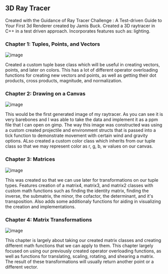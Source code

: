 ## 3D Ray Tracer
Created with the Guidance of Ray Tracer Challenge : A Test-driven Guide to Your First 3d Renderer created by Jamis Buck. Created a 3D raytracer in C++ in a test driven approach. Incorporates features such as: lighting.
### Chapter 1: Tuples, Points, and Vectors

![image](https://github.com/user-attachments/assets/32d4395f-b19e-43f1-81a0-9310502151f2)

Created a custom tuple base class which will be useful in creating vectors, points, and later on colors. This has a lot of different operator overloading functions for creating new vectors and points, as  well as getting their dot products, cross products, magnitude, and normalization.

### Chapter 2: Drawing on a Canvas

![image](https://github.com/user-attachments/assets/a9834704-d692-422d-88a5-3d990a44d4a6)

This would be the first generated image of my raytracer. As you can see it is very barebones and I was able to take the data and implement it as a ppm file that I can open on gimp. The way this image was constructed was using a custom created projectile and environment structs that is passed into a tick function to demonstrate movement with certain wind and gravity options. ALso created a custom color class which inherits from our tuple class so that we may represent color as r, g, b, w values on our canvas.

### Chapter 3: Matrices

![image](https://github.com/user-attachments/assets/97b8f29a-72a6-47ed-9b61-8e3071b1e7ef)

This was created so that we can use later for transformations on our tuple types. Features creation of a matrix4, matrix3, and matrix2 classes with custom math functions such as finding the identity matrix, finding the inverse, the submatrix, the minor, the cofactor, the determinant, and it's transposition. Also adds some additionaly functions for aiding in visualizing the creation and implementations.

### Chapter 4: Matrix Transformations

![image](https://github.com/user-attachments/assets/70e51873-ea0a-4252-bdea-98b60c9e7e2a)

This chapter is largely about taking our created matrix classes and creating different math functions that we can apply to them. This chapter largely focused on using our previously created operator overloading functions, as well as functions for translating, scaling, rotating, and shearing a matrix. The result of these transformations will usually return another point or a different vector.

